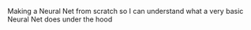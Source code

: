 Making a Neural Net from scratch so I can understand what a very basic Neural Net does under the hood
